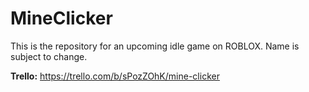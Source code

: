 # MineClicker
This is the repository for an upcoming idle game on ROBLOX. Name is subject to change.

**Trello:** https://trello.com/b/sPozZOhK/mine-clicker
